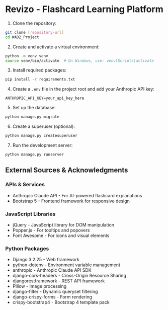 # Revizo - Flashcard Learning Platform

1. Clone the repository:
```bash
git clone [repository-url]
cd WAD2_Project
```

2. Create and activate a virtual environment:
```bash
python -m venv venv
source venv/bin/activate  # On Windows, use: venv\Scripts\activate
```

3. Install required packages:
```bash
pip install -r requirements.txt
```

4. Create a `.env` file in the project root and add your Anthropic API key:
```
ANTHROPIC_API_KEY=your_api_key_here
```

5. Set up the database:
```bash
python manage.py migrate
```

6. Create a superuser (optional):
```bash
python manage.py createsuperuser
```

7. Run the development server:
```bash
python manage.py runserver
```
## External Sources & Acknowledgments

### APIs & Services
- Anthropic Claude API - For AI-powered flashcard explanations
- Bootstrap 5 - Frontend framework for responsive design

### JavaScript Libraries
- jQuery - JavaScript library for DOM manipulation
- Popper.js - For tooltips and popovers
- Font Awesome - For icons and visual elements

### Python Packages
- Django 3.2.25 - Web framework
- python-dotenv - Environment variable management
- anthropic - Anthropic Claude API SDK
- django-cors-headers - Cross-Origin Resource Sharing
- djangorestframework - REST API framework
- Pillow - Image processing
- django-filter - Dynamic queryset filtering
- django-crispy-forms - Form rendering
- crispy-bootstrap4 - Bootstrap 4 template pack
